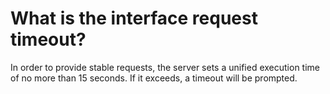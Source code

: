 # What is the interface request timeout?

In order to provide stable requests, the server sets a unified execution time of no more than 15 seconds. If it exceeds, a timeout will be prompted.
